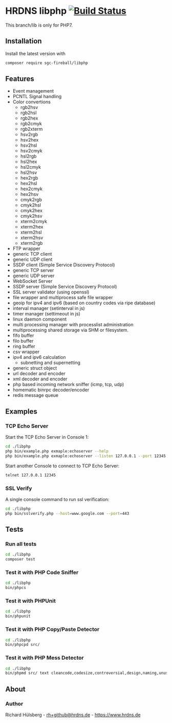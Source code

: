 # HRDNS libphp [![Build Status](https://travis-ci.org/sgc-fireball/libphp.svg)](https://travis-ci.org/sgc-fireball/libphp)

This branch/lib is only for PHP7.

## Installation

Install the latest version with

```bash
composer require sgc-fireball/libphp
```

## Features
- Event management 
- PCNTL Signal handling
- Color convertions
    - rgb2hsv
    - rgb2hsl
    - rgb2hex
    - rgb2cmyk
    - rgb2xterm
    - hsv2rgb
    - hsv2hex
    - hsv2hsl
    - hsv2cmyk
    - hsl2rgb
    - hsl2hex
    - hsl2cmyk
    - hsl2hsv
    - hex2rgb
    - hex2hsl
    - hex2cmyk
    - hex2hsv
    - cmyk2rgb
    - cmyk2hsl
    - cmyk2hex
    - cmyk2hsv
    - xterm2cmyk
    - xterm2hex
    - xterm2hsl
    - xterm2hsv
    - xterm2rgb
- FTP wrapper
- generic TCP client
- generic UDP client
- SSDP client (Simple Service Discovery Protocol)
- generic TCP server
- generic UDP server
- WebSocket Server
- SSDP server (Simple Service Discovery Protocol)
- SSL server validator (using openssl)
- file wrapper and multiprocess safe file wrapper
- geoip for ipv4 and ipv6 (based on country codes via ripe database)
- interval manager (setinterval in js)
- timer manager (settimeout in js)
- linux daemon component
- multi processing manager with processlist administration
- multiprocessing shared storage via SHM or filesystem.
- fifo buffer
- filo buffer
- ring buffer
- csv wrapper
- ipv4 and ipv6 calculation
    - subnetting and supernetting
- generic struct object
- url decoder and encoder
- xml decoder and encoder
- php based incoming network sniffer (icmp, tcp, udp)
- homematic binrpc decoder/encoder
- redis message queue

## Examples

### TCP Echo Server
Start the TCP Echo Server in Console 1:
```bash
cd ./libphp
php bin/example.php exmaple:echoserver --help
php bin/example.php exmaple:echoserver --listen 127.0.0.1 --port 12345
```
Start another Console to connect to TCP Echo Server:
```bash
telnet 127.0.0.1 12345
```

### SSL Verify
A single console command to run ssl verification:
```bash
cd ./libphp
php bin/sslverify.php --host=www.google.com --port=443
```

## Tests

### Run all tests

```bash
cd ./libphp
composer test
```

### Test it with PHP Code Sniffer

```bash
cd ./libphp
bin/phpcs
```
   
### Test it with PHPUnit

```bash
cd ./libphp
bin/phpunit
```

### Test it with PHP Copy/Paste Detector

```bash
cd ./libphp
bin/phpcpd src/
```

### Test it with PHP Mess Detector

```bash
cd ./libphp
bin/phpmd src/ text cleancode,codesize,controversial,design,naming,unusedcode --suffixes php
```

## About

### Author

Richard Hülsberg - [rh+github@hrdns.de](mailto:rh+github@hrdns.de) - <https://www.hrdns.de>